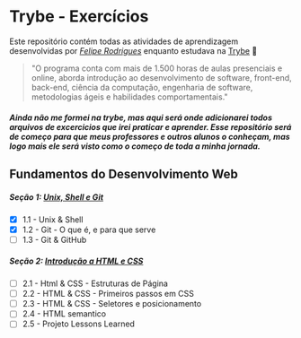 # Trybe - Exercícios

Este repositório contém todas as atividades de aprendizagem desenvolvidas por _[Felipe Rodrigues](https://www.linkedin.com/in/neathfelipe/)_ enquanto estudava na [Trybe](https://www.betrybe.com/) 🚀


>"O programa conta com mais de 1.500 horas de aulas presenciais e online, aborda introdução ao desenvolvimento de software, front-end, back-end, ciência da computação, engenharia de software, metodologias ágeis e habilidades comportamentais."


##### _Ainda não me formei na trybe, mas aqui será onde adicionarei todos arquivos de excercicios que irei praticar e aprender. Esse repositório será de começo para que meus professores e outros alunos o conheçam, mas logo mais ele será visto como o começo de toda a minha jornada._



## Fundamentos do Desenvolvimento Web

##### Seção 1: [Unix, Shell e Git](https://github.com/neathfelipe/trybe-exercicios/tree/main/fundamentos/secao-01-unix-shell-e-git/dia-01-unix-e-shell)
- [x] 1.1 - Unix & Shell
- [x] 1.2 - Git - O que é, e para que serve
- [ ] 1.3 - Git & GitHub

##### Seção 2: [Introdução a HTML e CSS](https://github.com/neathfelipe/trybe-exercicios/tree/main/fundamentos/secao-02-introducao-a-html-e-css)
- [ ] 2.1 - Html & CSS - Estruturas de Página
- [ ] 2.2 - HTML & CSS - Primeiros passos em CSS
- [ ] 2.3 - HTML & CSS - Seletores e posicionamento
- [ ] 2.4 - HTML semantico
- [ ] 2.5 - Projeto Lessons Learned 
